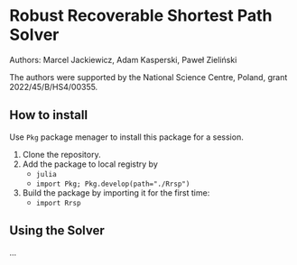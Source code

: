# Robust Recoverable Shortest Path Solver
Authors: Marcel Jackiewicz, Adam Kasperski, Paweł Zieliński

The authors were supported by the National Science Centre, Poland, grant 2022/45/B/HS4/00355.

## How to install
Use `Pkg` package menager to install this package for a session.

1. Clone the repository.
2. Add the package to local registry by
    - `julia`
    - `import Pkg; Pkg.develop(path="./Rrsp")`
3. Build the package by importing it for the first time:
    - `import Rrsp`

## Using the Solver
...
